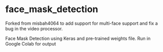 # face_mask_detection
Forked from misbah4064 to add support for multi-face support and fix a bug in the video processor. 

Face Mask Detection using Keras and pre-trained weights file. Run in Google Colab for output
